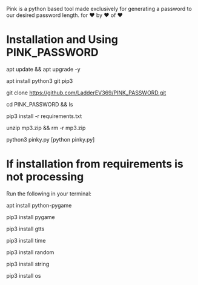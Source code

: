 Pink is a python based tool made exclusively for generating a password to our desired password length.
for ❤️ 
by ❤️
of ❤️

# Installation and Using PINK_PASSWORD
apt update && apt upgrade -y

apt install python3 git pip3

git clone https://github.com/LadderEV369/PINK_PASSWORD.git

cd PINK_PASSWORD && ls

pip3 install -r requirements.txt

unzip mp3.zip && rm -r mp3.zip

python3 pinky.py [python pinky.py]

# If installation from requirements is not processing 
Run the following in your terminal:

apt install python-pygame

pip3 install pygame

pip3 install gtts

pip3 install time

pip3 install random

pip3 install string

pip3 install os

